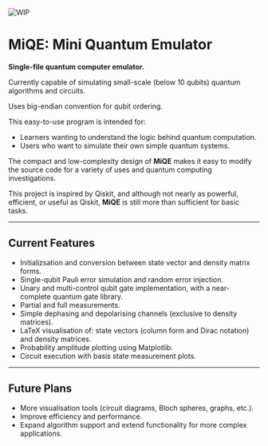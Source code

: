 ![WIP](https://img.shields.io/badge/status-WIP-yellow)

# MiQE: Mini Quantum Emulator

**Single-file quantum computer emulator.**  

Currently capable of simulating small-scale (below 10 qubits) quantum algorithms and circuits.

Uses big-endian convention for qubit ordering.

This easy-to-use program is intended for:
- Learners wanting to understand the logic behind quantum computation.
- Users who want to simulate their own simple quantum systems.

The compact and low-complexity design of **MiQE** makes it easy to modify the source code for a variety of uses and quantum computing investigations.

This project is inspired by Qiskit, and although not nearly as powerful, efficient, or useful as Qiskit, **MiQE** is still more than sufficient for basic tasks.

---

## Current Features

- Initializsation and conversion between state vector and density matrix forms.
- Single-qubit Pauli error simulation and random error injection.
- Unary and multi-control qubit gate implementation, with a near-complete quantum gate library.
- Partial and full measurements.
- Simple dephasing and depolarising channels (exclusive to density matrices).
- LaTeX visualisation of: state vectors (column form and Dirac notation) and density matrices.
- Probability amplitude plotting using Matplotlib.
- Circuit execution with basis state measurement plots.

---

## Future Plans

- More visualisation tools (circuit diagrams, Bloch spheres, graphs, etc.).
- Improve efficiency and performance.
- Expand algorithm support and extend functionality for more complex applications.
